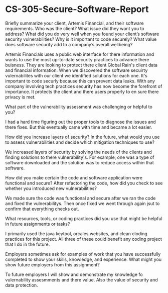 # CS-305-Secure-Software-Report
Briefly summarize your client, Artemis Financial, and their software requirements. Who was the client? What issue did they want you to address? What did you do very well when you found your client’s software security vulnerabilities? Why is it important to code securely? What value does software security add to a company’s overall wellbeing?

  Artemis Financials uses a public web interface for there information and wants to use the most up-to-date security practices to advance there buisness. They are looking to protect there client Global Rain's client data and financial information. When we discovered the software secuirty vulernabilites with our client we identified solutions for each one. It's important to code securly because this can prevent data leaks. With any company involving tech practices security has now become the forefront of importance. It protects the client and there users properly to en sure there privacy is met. 
  
What part of the vulnerability assessment was challenging or helpful to you?

  I had a hard time figuring out the proper tools to diagnose the issues and there fixes. But this eventually came with time and became a lot easier. 
  
How did you increase layers of security? In the future, what would you use to assess vulnerabilities and decide which mitigation techniques to use?

  We increased layers of security by solving the needs of the clients and finding solutions to there vulnerability's. For example, one was a type of software downloaded and the solution was to reduce access within that software. 
  
How did you make certain the code and software application were functional and secure? After refactoring the code, how did you check to see whether you introduced new vulnerabilities?

  We made sure the code was functional and secure after we ran the code and fixed the vulnerabilitys. Then once fixed we went through again jsut to confirm that everything checks out. 
  
What resources, tools, or coding practices did you use that might be helpful in future assignments or tasks?

  I primarily used the java keytool, orcales websites, and clean cloding practices for this project. All three of these could benefit any coding project that I do in the future. 

Employers sometimes ask for examples of work that you have successfully completed to show your skills, knowledge, and experience. What might you show future employers from this assignment?

  To future employers I will show and demonstrate my knowledge fo vulernability assesmments and there value. Also the value of security and data protection. 
